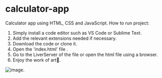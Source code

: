 # calculator-app
Calculator app using HTML, CSS and JavaScript.
How to run project:
1. Simply install a code editor such as VS Code or Sublime Text.
2. Add the relevant extensions needed if necessary.
3. Download the code or clone it.
4. Open the 'index.html' file .
5. Go to the LiverServer of the file or open the html file using a browser.
6. Enjoy the work of art🙂.


![image](https://user-images.githubusercontent.com/50831575/226168540-eaff9e45-43de-4695-8517-992a187ca5af.png).





